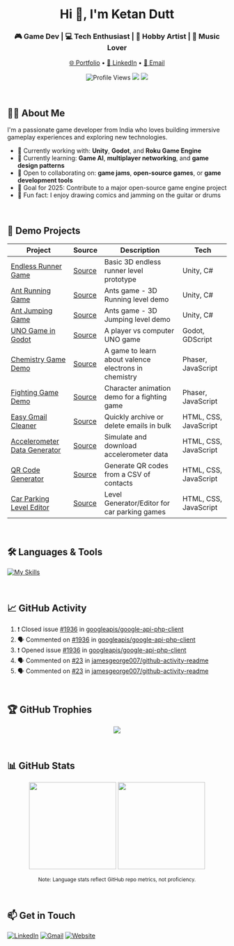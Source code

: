 <h1 align="center">Hi 👋, I'm Ketan Dutt</h1>
<h3 align="center">🎮 Game Dev | 💻 Tech Enthusiast | 🎨 Hobby Artist | 🥁 Music Lover</h3>

<p align="center">
  <a href="https://ketandutt.github.io/">🌐 Portfolio</a> •  
  <a href="https://www.linkedin.com/in/ketan-dutt-006104b7/">🔗 LinkedIn</a> •  
  <a href="mailto:ketan6196@gmail.com">📧 Email</a>
</p>

<p align="center">
  <img src="https://komarev.com/ghpvc/?username=ketandutt&style=flat-square&label=PROFILE+VIEWS" alt="Profile Views" />
  <img src="https://img.shields.io/github/followers/ketandutt?label=Follow&style=social" />
  <img src="https://img.shields.io/github/stars/ketandutt?style=social" />
</p>

<br>

## 👨‍💻 About Me

I'm a passionate game developer from India who loves building immersive gameplay experiences and exploring new technologies.

- 🔧 Currently working with: **Unity**, **Godot**, and **Roku Game Engine**
- 🌱 Currently learning: **Game AI**, **multiplayer networking**, and **game design patterns**
- 🤝 Open to collaborating on: **game jams**, **open-source games**, or **game development tools**
- 🎯 Goal for 2025: Contribute to a major open-source game engine project
- 🎸 Fun fact: I enjoy drawing comics and jamming on the guitar or drums


<br>

## 🚀 Demo Projects

| Project | Source | Description | Tech |
|--------|--------|-------------|------|
| [Endless Runner Game](https://ketandutt.github.io/RunnerGame_Built/) | [Source](https://github.com/KetanDutt/RunnerGame) | Basic 3D endless runner level prototype | Unity, C# |
| [Ant Running Game](https://ketandutt.github.io/Ants_Demo/) | [Source](https://github.com/KetanDutt/Ants_Demo) | Ants game - 3D Running level demo | Unity, C# |
| [Ant Jumping Game](https://ketandutt.github.io/AntsJumping_Demo/) | [Source](https://github.com/KetanDutt/AntsJumping_Demo) | Ants game - 3D Jumping level demo | Unity, C# |
| [UNO Game in Godot](https://ketandutt.github.io/UNO_Godot/) | [Source](https://github.com/KetanDutt/UNO_Godot) | A player vs computer UNO game | Godot, GDScript |
| [Chemistry Game Demo](https://ketandutt.github.io/ChemistryGame/) | [Source](https://github.com/KetanDutt/ChemistryGame-Source) | A game to learn about valence electrons in chemistry | Phaser, JavaScript |
| [Fighting Game Demo](https://ketandutt.github.io/FightingDemo/) | [Source](https://github.com/KetanDutt/FightingDemo) | Character animation demo for a fighting game | Phaser, JavaScript |
| [Easy Gmail Cleaner](https://ketandutt.github.io/Email-Filter/) | [Source](https://github.com/KetanDutt/Email-Filter) | Quickly archive or delete emails in bulk | HTML, CSS, JavaScript |
| [Accelerometer Data Generator](https://ketandutt.github.io/Accelerometer/) | [Source](https://github.com/KetanDutt/Accelerometer) | Simulate and download accelerometer data | HTML, CSS, JavaScript |
| [QR Code Generator](https://ketandutt.github.io/QRCodeGenerator/) | [Source](https://github.com/KetanDutt/QRCodeGenerator) | Generate QR codes from a CSV of contacts | HTML, CSS, JavaScript |
| [Car Parking Level Editor](https://ketandutt.github.io/MapGenerator/) | [Source](https://github.com/KetanDutt/MapGenerator) | Level Generator/Editor for car parking games | HTML, CSS, JavaScript |


<br>

## 🛠️ Languages & Tools

[![My Skills](https://skillicons.dev/icons?i=unity,godot,unreal,python,php,java,js,nodejs,html,css,mysql,gitlab,github)](https://github.com/KetanDutt)


<br>

## 📈 GitHub Activity

<!--START_SECTION:activity-->
1. ❗️ Closed issue [#1936](https://github.com/googleapis/google-api-php-client/issues/1936) in [googleapis/google-api-php-client](https://github.com/googleapis/google-api-php-client)
2. 🗣 Commented on [#1936](https://github.com/googleapis/google-api-php-client/issues/1936) in [googleapis/google-api-php-client](https://github.com/googleapis/google-api-php-client)
3. ❗️ Opened issue [#1936](https://github.com/googleapis/google-api-php-client/issues/1936) in [googleapis/google-api-php-client](https://github.com/googleapis/google-api-php-client)
4. 🗣 Commented on [#23](https://github.com/jamesgeorge007/github-activity-readme/issues/23) in [jamesgeorge007/github-activity-readme](https://github.com/jamesgeorge007/github-activity-readme)
5. 🗣 Commented on [#23](https://github.com/jamesgeorge007/github-activity-readme/issues/23) in [jamesgeorge007/github-activity-readme](https://github.com/jamesgeorge007/github-activity-readme)
<!--END_SECTION:activity-->


<br>

## 🏆 GitHub Trophies

<p align="center">
  <img src="https://github-profile-trophy.vercel.app/?username=ketandutt&theme=gruvbox&row=1&no-bg=true&no-frame=true" />
</p>


<br>

## 📊 GitHub Stats

<p align="center">
  <img height="200" src="https://github-readme-stats.vercel.app/api?username=ketandutt&rank_icon=github&show_icons=true&theme=dark&hide_border=true" />
  <img height="200" src="https://github-readme-stats.vercel.app/api/top-langs?username=ketandutt&layout=compact&langs_count=8&card_width=320&theme=dark&hide_border=true" />
</p>

<p align="center"><sub>Note: Language stats reflect GitHub repo metrics, not proficiency.</sub></p>


<br>

## 📫 Get in Touch

[![LinkedIn](https://img.shields.io/badge/-KetanDutt-blue?style=flat-square&logo=linkedin&logoColor=white)](https://www.linkedin.com/in/ketan-dutt-006104b7/) 
[![Gmail](https://img.shields.io/badge/-ketan6196@gmail.com-c14438?style=flat-square&logo=Gmail&logoColor=white)](mailto:ketan6196@gmail.com) 
[![Website](https://img.shields.io/badge/-Website-black?style=flat-square&logo=html5&logoColor=white)](https://ketandutt.github.io/)
